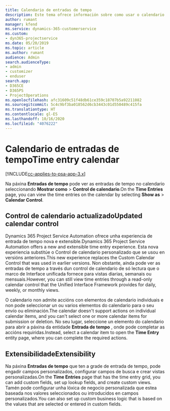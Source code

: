 ```yaml
---
title: Calendario de entradas de tempo
description: Este tema ofrece información sobre como usar o calendario de entradas de tempo.
author: rumant
manager: kfend
ms.service: dynamics-365-customerservice
ms.custom:
- dyn365-projectservice
ms.date: 05/20/2019
ms.topic: article
ms.author: rumant
audience: Admin
search.audienceType:
- admin
- customizer
- enduser
search.app:
- D365CE
- D365PS
- ProjectOperations
ms.openlocfilehash: afc31609c51f48db61ce359c18707b5a92211082
ms.sourcegitcommit: 5c4c9bf3ba018562d6cb3443c01d550489c415fa
ms.translationtype: HT
ms.contentlocale: gl-ES
ms.lasthandoff: 10/16/2020
ms.locfileid: "4076222"
---
```

# <a name="time-entry-calendar"></a><span data-ttu-id="b24bb-103">Calendario de entradas de tempo</span><span class="sxs-lookup"><span data-stu-id="b24bb-103">Time entry calendar</span></span>

[!INCLUDE[cc-applies-to-psa-app-3.x](../includes/cc-applies-to-psa-app-3x.md)]

<span data-ttu-id="b24bb-104">Na páxina **Entradas de tempo** pode ver as entradas de tempo no calendario seleccionando **Mostrar como** \> **Control de calendario**.</span><span class="sxs-lookup"><span data-stu-id="b24bb-104">On the **Time Entries** page, you can view the time entries on the calendar by selecting **Show as** \> **Calendar Control**.</span></span>

## <a name="updated-calendar-control"></a><span data-ttu-id="b24bb-105">Control de calendario actualizado</span><span class="sxs-lookup"><span data-stu-id="b24bb-105">Updated calendar control</span></span>

<span data-ttu-id="b24bb-106">Dynamics 365 Project Service Automation ofrece unha experiencia de entrada de tempo nova e extensible.</span><span class="sxs-lookup"><span data-stu-id="b24bb-106">Dynamics 365 Project Service Automation offers a new and extensible time entry experience.</span></span> <span data-ttu-id="b24bb-107">Esta nova experiencia substitúe o Control de calendario personalizado que se usou en versións anteriores.</span><span class="sxs-lookup"><span data-stu-id="b24bb-107">This new experience replaces the Custom Calendar Control that was used in earlier versions.</span></span> <span data-ttu-id="b24bb-108">Non obstante, aínda pode ver as entradas de tempo a través dun control de calendario de só lectura que o marco de Interface unificada fornece para vistas diarias, semanais ou mensuais.</span><span class="sxs-lookup"><span data-stu-id="b24bb-108">However, you can still view time entries through a read-only calendar control that the Unified Interface Framework provides for daily, weekly, or monthly views.</span></span>

<span data-ttu-id="b24bb-109">O calendario non admite accións con elementos de calendario individuais e non pode seleccionar un ou varios elementos do calendario para o seu envío ou eliminación.</span><span class="sxs-lookup"><span data-stu-id="b24bb-109">The calendar doesn't support actions on individual calendar items, and you can't select one or more calendar items for submission or deletion.</span></span> <span data-ttu-id="b24bb-110">No seu lugar, seleccione un elemento do calendario para abrir a páxina da entidade **Entrada de tempo** , onde pode completar as accións requiridas.</span><span class="sxs-lookup"><span data-stu-id="b24bb-110">Instead, select a calendar item to open the **Time Entry** entity page, where you can complete the required actions.</span></span>

## <a name="extensibility"></a><span data-ttu-id="b24bb-111">Extensibilidade</span><span class="sxs-lookup"><span data-stu-id="b24bb-111">Extensibility</span></span>

<span data-ttu-id="b24bb-112">Na páxina **Entradas de tempo** que ten a grade de entrada de tempo, pode engadir campos personalizados, configurar campos de busca e crear vistas personalizadas.</span><span class="sxs-lookup"><span data-stu-id="b24bb-112">On the **Time Entries** page that has the time entry grid, you can add custom fields, set up lookup fields, and create custom views.</span></span> <span data-ttu-id="b24bb-113">Tamén pode configurar unha lóxica de negocio personalizada que estea baseada nos valores seleccionados ou introducidos en campos personalizados.</span><span class="sxs-lookup"><span data-stu-id="b24bb-113">You can also set up custom business logic that is based on the values that are selected or entered in custom fields.</span></span>
